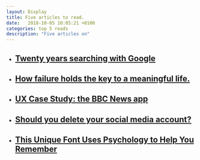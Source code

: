 ```yaml
---
layout: Display
title: Five articles to read.
date:   2018-10-05 10:05:21 +0100
categories: top 5 reads 
description: "Five articles on"
---
```




<ul>
    <li>
        <a href="https://20years.withgoogle.com/?i=lolita" target="_blank"><h2>Twenty years searching with Google</h2>
        </a>
    </li>
    <li>
        <a href="https://tinybuddha.com/blog/how-failure-holds-the-key-to-a-meaningful-successful-life/" target="_blank"><h2>How failure holds the key to a meaningful life.</h2>
        </a>
    </li>
    <li>
        <a href="https://medium.muz.li/ux-case-study-bbc-news-app-android-7de05781413b" target="_blank"><h2>UX Case Study: the BBC News app</h2>
        </a>
    </li>
    <li>
        <a href="https://www.theguardian.com/lifeandstyle/2018/sep/28/should-you-delete-social-media-oliver-burkeman?utm_source=pocket&utm_medium=email&utm_campaign=pockethits" target="_blank"><h2>Should you delete your social media account?</h2>
        </a>
    </li>
    <li>
        <a href="https://www.geek.com/tech/this-unique-font-uses-psychology-to-help-you-remember-1754438/" target="_blank"><h2>This Unique Font Uses Psychology to Help You Remember</h2>
        </a>
    </li>
</ul>